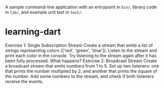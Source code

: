 A sample command-line application with an entrypoint in `bin/`, library code
in `lib/`, and example unit test in `test/`.

# learning-dart

Exercise 1: Single Subscription Stream
Create a stream that emits a list of strings representing colors (['red', 'green', 'blue']).
Listen to the stream and print each color in the console.
Try listening to the stream again after it has been fully processed. What happens?
Exercise 2: Broadcast Stream
Create a broadcast stream that emits numbers from 1 to 5.
Set up two listeners: one that prints the number multiplied by 2, and another that prints the square of the number.
Add some numbers to the stream, and check if both listeners receive the events.
